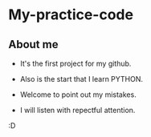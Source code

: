 # My-practice-code


## About me



* It's the first project for my github. <br>

* Also is the start that I learn PYTHON.<br>

* Welcome to point out my mistakes.<br>

* I will listen with repectful attention.<br>

:D
